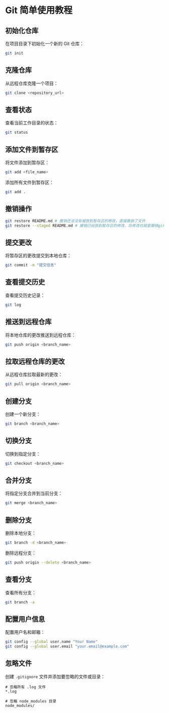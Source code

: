 # Git 简单使用教程

## 初始化仓库

在项目目录下初始化一个新的 Git 仓库：

```bash
git init
```

## 克隆仓库

从远程仓库克隆一个项目：

```bash
git clone <repository_url>
```

## 查看状态

查看当前工作目录的状态：

```bash
git status
```

## 添加文件到暂存区

将文件添加到暂存区：

```bash
git add <file_name>
```

添加所有文件到暂存区：

```bash
git add .
```

## 撤销操作

```bash
git restore README.md # 撤销还没没有被放到暂存区的修改，直接撤销了文件
git restore --staged README.md # 撤销已经放到暂存区的修改，将修改也就是撤销git add但是文件还没有撤销
```
## 提交更改

将暂存区的更改提交到本地仓库：

```bash
git commit -m "提交信息"
```

## 查看提交历史

查看提交历史记录：

```bash
git log
```

## 推送到远程仓库

将本地仓库的更改推送到远程仓库：

```bash
git push origin <branch_name>
```

## 拉取远程仓库的更改

从远程仓库拉取最新的更改：

```bash
git pull origin <branch_name>
```

## 创建分支

创建一个新分支：

```bash
git branch <branch_name>
```

## 切换分支

切换到指定分支：

```bash
git checkout <branch_name>
```

## 合并分支

将指定分支合并到当前分支：

```bash
git merge <branch_name>
```

## 删除分支

删除本地分支：

```bash
git branch -d <branch_name>
```

删除远程分支：

```bash
git push origin --delete <branch_name>
```

## 查看分支

查看所有分支：

```bash
git branch -a
```

## 配置用户信息

配置用户名和邮箱：

```bash
git config --global user.name "Your Name"
git config --global user.email "your.email@example.com"
```

## 忽略文件

创建 `.gitignore` 文件并添加要忽略的文件或目录：

```
# 忽略所有 .log 文件
*.log

# 忽略 node_modules 目录
node_modules/
```
